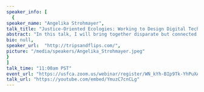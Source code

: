 ```yaml
---
speaker_info: [
  {
speaker_name: "Angelika Strohmayer",
talk_title: "Justice-Oriented Ecologies: Working to Design Digital Technologies with communities for more socially just worlds",
abstract: "In this talk, I will bring together disparate but connected research disciplines in a discussion of how our research framing (methodologically, practically, and politically), can shape our understanding of what it means to ‘do' social justice work with and through technologies. Using Nancy Fraser's ideas of multidimensional justice and Bonni Nardi and Vicky O'Day's Information Ecologies, I weave together a post-disciplinary exploration of what it means to design technologies for social and criminal justice with others. Drawing on more than 7 years of research with sex worker rights advocates, women's support organisations, those experiencing homelessness, and alcohol addiction peer support workers to design, develop, and think about the use of novel digital technologies, I developed the framework of Justice-Oriented Ecologies. The talk will centre on this framework, providing practical experiences, political insights, and methodological implications.",
bio: null,
speaker_url:  "http://tripsandflips.com/",
picture: "/media/speakers/Angelika_Strohmayer.jpeg"
}
]
talk_time: "11:00am PST"
event_url: "https://usfca.zoom.us/webinar/register/WN_kYh-BIp9Tk-YhPuXA6M0QA"
talk_url: "https://youtube.com/embed/YmuzC7cnCLg"
---
```


